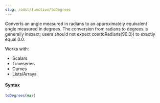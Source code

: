 ```yaml
---
slug: /odsl/function/toDegrees
---
```

Converts an angle measured in radians to an approximately equivalent angle measured in degrees. The conversion from radians to degrees is generally inexact; users should not expect cos(toRadians(90.0)) to exactly equal 0.0.

Works with:
* Scalars
* Timeseries
* Curves
* Lists/Arrays

#### Syntax
```js
toDegrees(var)
```
